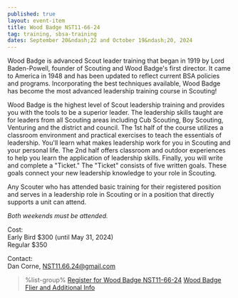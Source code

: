 ```yaml
---
published: true
layout: event-item
title: Wood Badge NST11-66-24
tag: training, sbsa-training
dates: September 20&ndash;22 and October 19&ndash;20, 2024
---
```


Wood Badge is advanced Scout leader training that began in 1919 by Lord Baden-Powell, founder of Scouting and Wood Badge's first director. It came to America in 1948 and has been updated to reflect current BSA policies and programs. Incorporating the best techniques available, Wood Badge has become the most advanced leadership training course in Scouting!

Wood Badge is the highest level of Scout leadership training and provides you with the tools to be a superior leader. The leadership skills taught are for leaders from all Scouting areas including Cub Scouting, Boy Scouting, Venturing and the district and council. The 1st half of the course utilizes a classroom environment and practical exercises to teach the essentials of leadership. You'll learn what makes leadership work for you in Scouting and your personal life. The 2nd half offers classroom and outdoor experiences to help you learn the application of leadership skills. Finally, you will write and complete a "Ticket." The "Ticket" consists of five written goals. These goals connect your new leadership knowledge to your role in Scouting.

Any Scouter who has attended basic training for their registered position and serves in a leadership role in Scouting or in a position that directly supports a unit can attend.

*Both weekends must be attended.*

Cost:<br>
Early Bird $300 (until May 31, 2024)<br>
Regular $350

Contact:<br>
Dan Corne, [NST11.66.24@gmail.com](mailto:NST11.66.24@gmail.com)

> %list-group%
> <a href="https://scoutingevent.com/066-72071" class="list-group-item">Register for Wood Badge NST11-66-24</a>
> <a href="{{ site.url }}/pdf/2024/2024-wood-badge-workcoeman.pdf" class="list-group-item">Wood Badge Flier and Additional Info</a>
